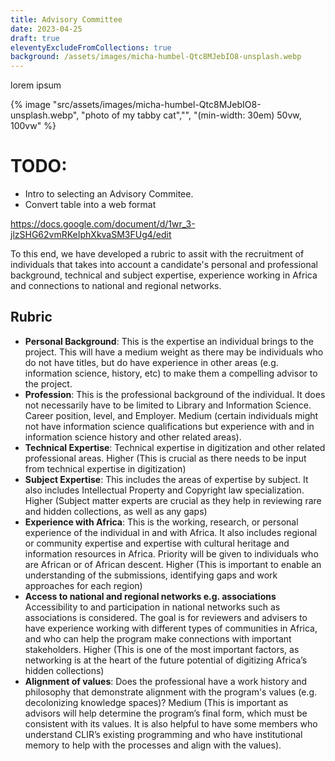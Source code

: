 ```yaml
---
title: Advisory Committee
date: 2023-04-25
draft: true
eleventyExcludeFromCollections: true
background: /assets/images/micha-humbel-Qtc8MJebIO8-unsplash.webp
---
```


lorem ipsum


{% image "src/assets/images/micha-humbel-Qtc8MJebIO8-unsplash.webp", "photo of my tabby cat","", "(min-width: 30em) 50vw, 100vw" %}


# TODO:

* Intro to selecting an Advisory Commitee. 
* Convert table into a web format

<https://docs.google.com/document/d/1wr_3-jlzSHG62vmRKeIphXkvaSM3FUg4/edit>

To this end, we have developed a rubric to assit with the recruitment of individuals that takes into account a candidate's personal and professional background, technical and subject expertise, experience working in Africa and connections to national and regional networks. 

## Rubric

* **Personal Background**: This is the expertise an individual brings to the project. This will have a medium weight as there may be individuals who do not have titles, but do have experience in other areas (e.g. information science, history, etc) to make them a compelling advisor to the project.
* **Profession**: This is the professional background of the individual. It does not necessarily have to be limited to Library and Information Science. Career position, level, and Employer. Medium (certain individuals might not have information science qualifications but experience with and in information science history and other related areas).
* **Technical Expertise**: Technical expertise in digitization and other related professional areas. Higher (This is crucial as there needs to be input from technical expertise in digitization)
* **Subject Expertise**: This includes the areas of expertise by subject. It also includes Intellectual Property and Copyright law specialization. Higher (Subject matter experts are crucial as they help in reviewing rare and hidden collections, as well as any gaps)
* **Experience with Africa**: This is the working, research, or personal  experience of the individual in and with Africa. It also includes regional or community expertise and
expertise with cultural heritage and information resources in Africa. Priority will be given to individuals who are African or of African descent. Higher (This is important to enable an understanding of the submissions, identifying gaps and work approaches for each region)
* **Access to national and regional networks e.g. associations** Accessibility to and participation in national networks such as associations is considered. The goal is for reviewers and advisers to have experience working with different types of communities in Africa, and who can help the program make connections with important stakeholders. Higher (This is one of the most important factors, as networking is at the heart of the future potential of digitizing Africa’s hidden collections)
* **Alignment of values**: Does the professional have a work history and philosophy that demonstrate alignment with the program's values (e.g. decolonizing knowledge spaces)? Medium (This is important as advisors will help determine the program’s final form, which must be consistent with its values. It is also helpful to have  some members who understand CLIR’s existing programming and who have institutional memory to help with the processes and align with the values).
